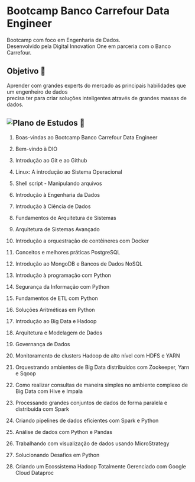# Bootcamp Banco Carrefour Data Engineer

Bootcamp com foco em Engenharia de Dados.  
Desenvolvido pela Digital Innovation One em parceria com o Banco Carrefour.


## Objetivo 🎯

Aprender com grandes experts do mercado as principais habilidades que um engenheiro de dados   
precisa ter para criar soluções inteligentes através de grandes massas de dados.


## ![Plano de Estudos 📖](https://www.notion.so/Banco-Carrefour-Data-Enginner-c0fdb1fe67f844e192da186411fb04c5)

1. Boas-vindas ao Bootcamp Banco Carrefour Data Engineer

2. Bem-vindo à DIO

3. Introdução ao Git e ao Github

4. Linux: A introdução ao Sistema Operacional

5. Shell script - Manipulando arquivos

6. Introdução à Engenharia da Dados

7. Introdução à Ciência de Dados

8. Fundamentos de Arquitetura de Sistemas

9. Arquitetura de Sistemas Avançado

10. Introdução a orquestração de contêineres com Docker

11. Conceitos e melhores práticas PostgreSQL

12. Introdução ao MongoDB e Bancos de Dados NoSQL

13. Introdução à programação com Python

14. Segurança da Informação com Python

15. Fundamentos de ETL com Python

16. Soluções Aritméticas em Python

17. Introdução ao Big Data e Hadoop

18. Arquitetura e Modelagem de Dados

19. Governança de Dados

20. Monitoramento de clusters Hadoop de alto nível com HDFS e YARN

21. Orquestrando ambientes de Big Data distribuídos com Zookeeper, Yarn e Sqoop

22. Como realizar consultas de maneira simples no ambiente complexo de Big Data com Hive e Impala

23. Processando grandes conjuntos de dados de forma paralela e distribuída com Spark

24. Criando pipelines de dados eficientes com Spark e Python

25. Análise de dados com Python e Pandas

26. Trabalhando com visualização de dados usando MicroStrategy

27. Solucionando Desafios em Python

28. Criando um Ecossistema Hadoop Totalmente Gerenciado com Google Cloud Dataproc
